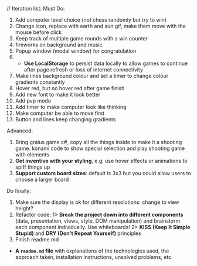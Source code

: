 //
Iteration list:
Must Do:
1. Add computer level choice (not chess randomly but try to win)
2. Change icon, replace with earth and sun gif, make them move with the mouse before click
3. Keep track of multiple game rounds with a win counter
4. fireworks on background and music
5. Popup window (modal window) for congratulation
6. * **Use LocalStorage** to persist data locally to allow games to continue after page refresh or loss of internet connectivity
7. Make lines background colour and set a timer to change colour gradients constantly
8. Hover red, but no hover red after game finish
9. Add new font to make it look better
10. Add pvp mode
11. Add timer to make computer look like thinking
12. Make computer be able to move first
13. Button and lines keep changing gradients



Advanced:
1. Bring graius game c#, copy all the things inside to make it a shooting game. konami code to show special selection and play shooting game with elements
2. **Get inventive with your styling**, e.g. use hover effects or animations to spiff things up
3. **Support custom board sizes**: default is 3x3 but you could allow users to choose a larger board



Do finally:
1. Make sure the display is ok for different resolutions: change to view height?
2. Refactor code:
1> **Break the project down into different components** (data, presentation, views, style, DOM manipulation) and brainstorm each component individually. Use whiteboards!
2> **KISS (Keep It Simple Stupid)** and **DRY (Don't Repeat Yourself)** principles
3. Finish readme.md
* **A ``readme.md`` file** with explanations of the technologies used, the approach taken, installation instructions, unsolved problems, etc.




